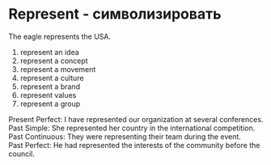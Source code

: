 # Represent - символизировать

The eagle represents the USA.

1. represent an idea
2. represent a concept
3. represent a movement
4. represent a culture
5. represent a brand
6. represent values
7. represent a group

Present Perfect: I have represented our organization at several conferences.  
Past Simple: She represented her country in the international competition.  
Past Continuous: They were representing their team during the event.  
Past Perfect: He had represented the interests of the community before the council.
